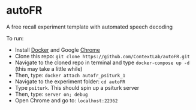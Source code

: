 # autoFR
A free recall experiment template with automated speech decoding

To run:
+ Install [Docker](https://www.docker.com/) and Google [Chrome](https://www.google.com/chrome/browser/desktop/index.html)
+ Clone this repo: `git clone https://github.com/ContextLab/autoFR.git`
+ Navigate to the cloned repo in terminal and type `docker-compose up -d` (this may take a little while)
+ Then, type: `docker attach autofr_psiturk_1`
+ Navigate to the experiment folder: `cd autoFR`
+ Type `psiturk`.  This should spin up a psiturk server
+ Then, type: `server on; debug`
+ Open Chrome and go to: `localhost:22362`
